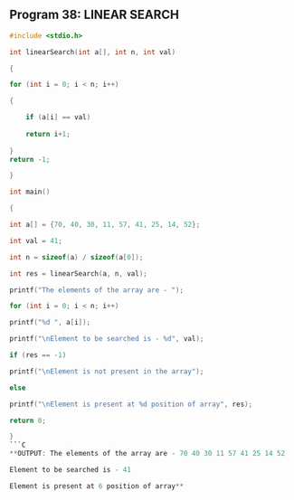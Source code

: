 ## Program 38: LINEAR SEARCH
```C
#include <stdio.h>

int linearSearch(int a[], int n, int val)

{

for (int i = 0; i < n; i++)

{  

    if (a[i] == val)  
    
    return i+1;  
    
}  
return -1;

}

int main()

{

int a[] = {70, 40, 30, 11, 57, 41, 25, 14, 52};

int val = 41;

int n = sizeof(a) / sizeof(a[0]);

int res = linearSearch(a, n, val);

printf("The elements of the array are - ");

for (int i = 0; i < n; i++)

printf("%d ", a[i]);

printf("\nElement to be searched is - %d", val);

if (res == -1)

printf("\nElement is not present in the array");

else

printf("\nElement is present at %d position of array", res);

return 0;

}
```C
**OUTPUT: The elements of the array are - 70 40 30 11 57 41 25 14 52

Element to be searched is - 41

Element is present at 6 position of array**
